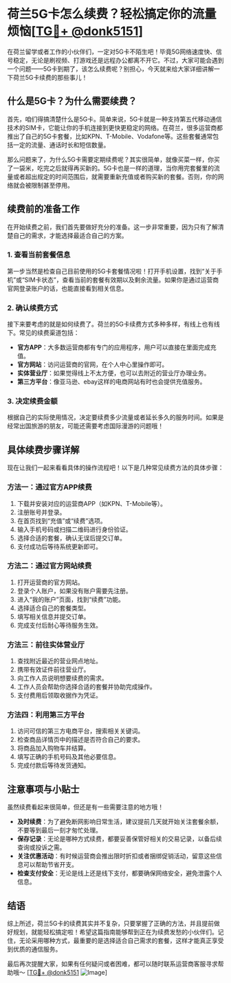 # 荷兰5G卡怎么续费？轻松搞定你的流量烦恼[[TG💪+ @donk5151](https://t.me/s/donk5151)]

在荷兰留学或者工作的小伙伴们，一定对5G卡不陌生吧！毕竟5G网络速度快、信号稳定，无论是刷视频、打游戏还是远程办公都离不开它。不过，大家可能会遇到一个问题——5G卡到期了，该怎么续费呢？别担心，今天就来给大家详细讲解一下荷兰5G卡续费的那些事儿！

## 什么是5G卡？为什么需要续费？

首先，咱们得搞清楚什么是5G卡。简单来说，5G卡就是一种支持第五代移动通信技术的SIM卡，它能让你的手机连接到更快更稳定的网络。在荷兰，很多运营商都推出了自己的5G卡套餐，比如KPN、T-Mobile、Vodafone等。这些套餐通常包括一定的流量、通话时长和短信数量。

那么问题来了，为什么5G卡需要定期续费呢？其实很简单，就像买菜一样，你买了一袋米，吃完之后就得再买新的。5G卡也是一样的道理，当你用完套餐里的流量或者超出规定的时间范围后，就需要重新充值或者购买新的套餐。否则，你的网络就会被限制甚至停用。

## 续费前的准备工作

在开始续费之前，我们首先要做好充分的准备。这一步非常重要，因为只有了解清楚自己的需求，才能选择最适合自己的方案。

### 1. 查看当前套餐信息

第一步当然是检查自己目前使用的5G卡套餐情况啦！打开手机设置，找到“关于手机”或“SIM卡状态”，查看当前的套餐有效期以及剩余流量。如果你是通过运营商官网登录账户的话，也能直接看到相关信息。

### 2. 确认续费方式

接下来要考虑的就是如何续费了。荷兰的5G卡续费方式多种多样，有线上也有线下。常见的续费渠道包括：

- **官方APP**：大多数运营商都有专门的应用程序，用户可以直接在里面完成充值。
- **官方网站**：访问运营商的官网，在个人中心里操作即可。
- **实体营业厅**：如果觉得线上不太方便，也可以去附近的营业厅办理业务。
- **第三方平台**：像亚马逊、ebay这样的电商网站有时也会提供充值服务。

### 3. 决定续费金额

根据自己的实际使用情况，决定要续费多少流量或者延长多久的服务时间。如果是经常出国旅游的朋友，可能还需要考虑国际漫游的问题哦！

## 具体续费步骤详解

现在让我们一起来看看具体的操作流程吧！以下是几种常见续费方法的具体步骤：

### 方法一：通过官方APP续费

1. 下载并安装对应的运营商APP（如KPN、T-Mobile等）。
2. 注册账号并登录。
3. 在首页找到“充值”或“续费”选项。
4. 输入手机号码或扫描二维码进行身份验证。
5. 选择合适的套餐，确认无误后提交订单。
6. 支付成功后等待系统更新即可。

### 方法二：通过官方网站续费

1. 打开运营商的官方网站。
2. 登录个人账户，如果没有账户需要先注册。
3. 进入“我的账户”页面，找到“续费”功能。
4. 选择适合自己的套餐类型。
5. 填写相关信息并提交订单。
6. 完成支付后耐心等待服务生效。

### 方法三：前往实体营业厅

1. 查找附近最近的营业网点地址。
2. 携带有效证件前往营业厅。
3. 向工作人员说明想要续费的需求。
4. 工作人员会帮助你选择合适的套餐并协助完成操作。
5. 支付费用后领取收据作为凭证。

### 方法四：利用第三方平台

1. 访问可信的第三方电商平台，搜索相关关键词。
2. 检查商品详情页中的描述是否符合自己的要求。
3. 将商品加入购物车并结算。
4. 填写正确的手机号码及其他必要信息。
5. 完成付款后等待发货通知。

## 注意事项与小贴士

虽然续费看起来很简单，但还是有一些需要注意的地方哦！

- **及时续费**：为了避免断网影响日常生活，建议提前几天就开始关注套餐余额，不要等到最后一刻才匆忙处理。
- **保存记录**：无论是哪种方式续费，都要妥善保管好相关的交易记录，以备后续查询或投诉之需。
- **关注优惠活动**：有时候运营商会推出限时折扣或者捆绑促销活动，留意这些信息可以帮助节省开支。
- **检查支付安全**：无论是线上还是线下支付，都要确保网络安全，避免泄露个人信息。

## 结语

综上所述，荷兰5G卡的续费其实并不复杂，只要掌握了正确的方法，并且提前做好规划，就能轻松搞定啦！希望这篇指南能够帮到正在为续费发愁的小伙伴们。记住，无论采用哪种方式，最重要的是选择适合自己需求的套餐，这样才能真正享受到优质的通信服务。

最后再次提醒大家，如果有任何疑问或者困难，都可以随时联系运营商客服寻求帮助哦～ [[TG💪+ @donk5151](https://t.me/s/donk5151) ![Image](https://i.postimg.cc/rwNCRYN7/Snipaste-2025-04-30-17-27-05.png)]